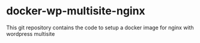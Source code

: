 # docker-wp-multisite-nginx
This git repository contains the code to setup a docker image for nginx with wordpress multisite
